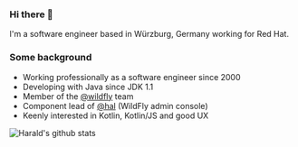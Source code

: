 ### Hi there 👋

I'm a software engineer based in Würzburg, Germany working for Red Hat.

### Some background

- Working professionally as a software engineer since 2000
- Developing with Java since JDK 1.1
- Member of the [@wildfly](https://github.com/wildfly) team
- Component lead of [@hal](https://github.com/hal) (WildFly admin console)
- Keenly interested in Kotlin, Kotlin/JS and good UX

![Harald's github stats](https://github-readme-stats.vercel.app/api?username=hpehl&theme=dracula&show_icons=true&count_private=true)

<!--
**hpehl/hpehl** is a ✨ _special_ ✨ repository because its `README.md` (this file) appears on your GitHub profile.

Here are some ideas to get you started:

- 🔭 I’m currently working on ...
- 🌱 I’m currently learning ...
- 👯 I’m looking to collaborate on ...
- 🤔 I’m looking for help with ...
- 💬 Ask me about ...
- 📫 How to reach me: ...
- 😄 Pronouns: ...
- ⚡ Fun fact: ...
-->
